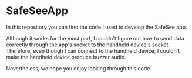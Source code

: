 # SafeSeeApp

In this repository you can find the code I used to develop the SafeSee app. 

Although it works for the most part, I couldn't figure out how to send data correctly through the app's socket to the handheld device's socket. Therefore, even though I can connect to the handheld device, I couldn't make the handheld device produce buzzer audio.

Nevertheless, we hope you enjoy looking through this code.
